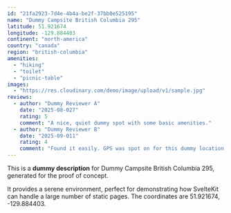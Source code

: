 ```yaml
---
id: "21fa2923-7d4e-4b4a-be2f-37bb0e525195"
name: "Dummy Campsite British Columbia 295"
latitude: 51.921674
longitude: -129.884403
continent: "north-america"
country: "canada"
region: "british-columbia"
amenities:
  - "hiking"
  - "toilet"
  - "picnic-table"
images:
  - "https://res.cloudinary.com/demo/image/upload/v1/sample.jpg"
reviews:
  - author: "Dummy Reviewer A"
    date: "2025-08-027"
    rating: 5
    comment: "A nice, quiet dummy spot with some basic amenities."
  - author: "Dummy Reviewer B"
    date: "2025-09-011"
    rating: 4
    comment: "Found it easily. GPS was spot on for this dummy location."
---
```


This is a **dummy description** for Dummy Campsite British Columbia 295, generated for the proof of concept.

It provides a serene environment, perfect for demonstrating how SvelteKit can handle a large number of static pages. The coordinates are 51.921674, -129.884403.
